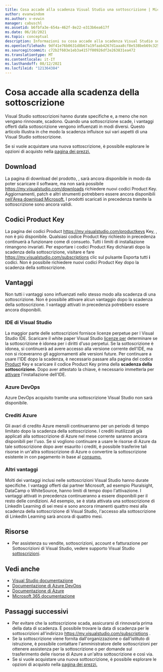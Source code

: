 ```yaml
---
title: Cosa accade alla scadenza Visual Studio una sottoscrizione | Microsoft Docs
author: evanwindom
ms.author: v-evwin
manager: cabuschl
ms.assetid: b6fbfa3e-654a-462f-8e22-e313b6ea617f
ms.date: 06/10/2021
ms.topic: conceptual
description: Informazioni su cosa accade alla scadenza Visual Studio sottoscrizione
ms.openlocfilehash: 9df41e76b0631d8b67a19faab4267d1aaa8cf8e538beb69c325ae58405fb6cb1
ms.sourcegitcommit: c72b2f603e1eb3a4157f00926df2e263831ea472
ms.translationtype: MT
ms.contentlocale: it-IT
ms.lasthandoff: 08/12/2021
ms.locfileid: "121364384"
---
```

# <a name="what-happens-when-your-subscription-expires"></a>Cosa accade alla scadenza della sottoscrizione
Visual Studio sottoscrizioni hanno durate specifiche e, a meno che non vengano rinnovate, scadono.  Quando una sottoscrizione scade, i vantaggi offerti dalla sottoscrizione vengono influenzati in modi diversi.  Questo articolo illustra in che modo la scadenza influisce sui vari aspetti di una Visual Studio sottoscrizione. 

Se si vuole acquistare una nuova sottoscrizione, è possibile esplorare le opzioni di acquisto nella [pagina dei prezzi.](https://visualstudio.microsoft.com/vs/pricing)

## <a name="downloads"></a>Download
La pagina di download del prodotto, , sarà ancora disponibile in modo da poter scaricare il software, ma non sarà possibile <https://my.visualstudio.com/downloads> richiedere nuovi codici Product Key.  Aggiornamenti, patch e altri strumenti potrebbero essere ancora disponibili [nell'Area download Microsoft.](https://www.microsoft.com/downloads)  I prodotti scaricati in precedenza tramite la sottoscrizione sono ancora validi.

## <a name="product-keys"></a>Codici Product Key
La pagina dei codici Product <https://my.visualstudio.com/productkeys> Key, , non è più disponibile.  Qualsiasi codice Product Key richiesto in precedenza continuerà a funzionare come di consueto.  Tutti i limiti di installazione rimangono invariati.  Per esportare i codici Product Key dichiarati dopo la scadenza della sottoscrizione, visitare e fare <https://my.visualstudio.com/subscriptions> clic sul pulsante Esporta tutti **i** codici.  Non è possibile richiedere nuovi codici Product Key dopo la scadenza della sottoscrizione.

## <a name="benefits"></a>Vantaggi 
Non tutti i vantaggi sono influenzati nello stesso modo alla scadenza di una sottoscrizione.  Non è possibile attivare alcun vantaggio dopo la scadenza della sottoscrizione.  I vantaggi attivati in precedenza potrebbero essere ancora disponibili.  

### <a name="visual-studio-ide"></a>IDE di Visual Studio
La maggior parte delle sottoscrizioni fornisce licenze perpetue per l Visual Studio IDE. Scaricare il white paper Visual Studio [licenze per](https://aka.ms/vslicensing) determinare se la sottoscrizione è idonea per i diritti d'uso perpetui.  Se la sottoscrizione è idonea, si  continuerà ad avere accesso alla versione corrente dell'IDE, ma non si riceveranno gli aggiornamenti alle versioni future. Per continuare a usare l'IDE dopo la scadenza, è necessario passare alla pagina del codice [Product](https://my.visualstudio.com/productkeys) Key e scaricare il codice Product Key prima della **scadenza della sottoscrizione.**  Dopo aver attestato la chiave, è necessario immetterla per [attivare](https://docs.microsoft.com/visualstudio/ide/how-to-unlock-visual-studio?view=vs-2019#enter-a-product-key) l'installazione dell'IDE.  

### <a name="azure-devops"></a>Azure DevOps
Azure DevOps acquisito tramite una sottoscrizione Visual Studio non sarà disponibile.  

### <a name="azure-credits"></a>Crediti Azure
Gli avari di credito Azure mensili continueranno per un periodo di tempo limitato dopo la scadenza della sottoscrizione.  I crediti inutilizzati già applicati alla sottoscrizione di Azure nel mese corrente saranno ancora disponibili per l'uso.  Se si vogliono continuare a usare le risorse di Azure da [](/azure/azure-resource-manager/management/move-resource-group-and-subscription) tale sottoscrizione dopo aver esaurito i crediti, è possibile trasferire tali risorse in un'altra sottoscrizione di Azure o convertire la sottoscrizione esistente in con pagamento in base al [consumo.](/azure/cost-management-billing/manage/spending-limit#remove-the-spending-limit-in-azure-portal)

### <a name="other-benefits"></a>Altri vantaggi 
Molti dei vantaggi inclusi nelle sottoscrizioni Visual Studio hanno durate specifiche.  I vantaggi offerti dai partner Microsoft, ad esempio Pluralsight, DataCamp o WhiteSource, hanno limiti di tempo dopo l'attivazione.  I vantaggi attivati in precedenza continueranno a essere disponibili per il resto delle condizioni.  Ad esempio, se è stata attivata una sottoscrizione di LinkedIn Learning di sei mesi e sono ancora rimanenti quattro mesi alla scadenza della sottoscrizione di Visual Studio, l'accesso alla sottoscrizione di LinkedIn Learning sarà ancora di quattro mesi.  

## <a name="resources"></a>Risorse
- Per assistenza su vendite, sottoscrizioni, account e fatturazione per Sottoscrizioni di Visual Studio, vedere supporto Visual Studio [sottoscrizioni](https://aka.ms/vssubscriberhelp).

## <a name="see-also"></a>Vedi anche
- [Visual Studio documentazione](/visualstudio/)
- [Documentazione di Azure DevOps](/azure/devops/)
- [Documentazione di Azure](/azure/)
- [Microsoft 365 documentazione](/microsoft-365/)

## <a name="next-steps"></a>Passaggi successivi
- Per evitare che la sottoscrizione scada, assicurarsi di rinnovarla prima della data di scadenza.  È possibile trovare la data di scadenza per le sottoscrizioni all'indirizzo <https://my.visualstudio.com/subscriptions> .
- Se la sottoscrizione viene fornita dall'organizzazione o dall'istituto di istruzione, è possibile contattare l'amministratore delle sottoscrizioni per ottenere assistenza per la sottoscrizione o per domande sul trasferimento delle risorse di Azure a un'altra sottoscrizione e così via. [](contact-my-admin.md)
- Se si vuole acquistare una nuova sottoscrizione, è possibile esplorare le opzioni di acquisto nella [pagina dei prezzi.](https://visualstudio.microsoft.com/vs/pricing)